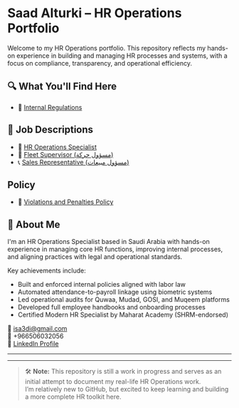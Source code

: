 # Saad Alturki – HR Operations Portfolio

Welcome to my HR Operations portfolio. This repository reflects my hands-on experience in building and managing HR processes and systems, with a focus on compliance, transparency, and operational efficiency.

## 🔍 What You'll Find Here
- 📘 [Internal Regulations](./policies/internal-regulations.md)
## 📄 Job Descriptions

- 👥 [HR Operations Specialist](./job-descriptions/hr-operations.md)
- 🚚 [Fleet Supervisor (مسؤول حركة)](./job-descriptions/fleet-supervisor.md)
- 📞 [Sales Representative (مسؤول مبيعات)](./job-descriptions/sales-representative.md)

 ## Policy
- 🚫 [Violations and Penalties Policy](violations-and-penalties.md)

## 💼 About Me

I'm an HR Operations Specialist based in Saudi Arabia with hands-on experience in managing core HR functions, improving internal processes, and aligning practices with legal and operational standards.

Key achievements include:
- Built and enforced internal policies aligned with labor law
- Automated attendance-to-payroll linkage using biometric systems
- Led operational audits for Quwaa, Mudad, GOSI, and Muqeem platforms
- Developed full employee handbooks and onboarding processes
- Certified Modern HR Specialist by Maharat Academy (SHRM-endorsed)

📧 isa3di@gmail.com  
📱 +966506032056  
🔗 [LinkedIn Profile](https://www.linkedin.com/in/saad-alturki-753483271)

---

---

> 🛠️ **Note:** This repository is still a work in progress and serves as an initial attempt to document my real-life HR Operations work.  
> I’m relatively new to GitHub, but excited to keep learning and building a more complete HR toolkit here.
